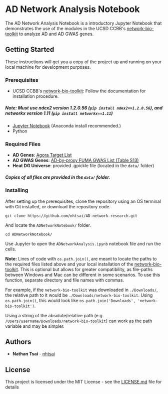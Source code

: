 
# AD Network Analysis Notebook

The AD Network Analysis Notebook is a introductory Jupyter Notebook that demonstrates the use of the modules in the UCSD CCBB's [network-bio-toolkit](https://github.com/ucsd-ccbb/network_bio_toolkit) to analyze AD and AD GWAS genes.

## Getting Started

These instructions will get you a copy of the project up and running on your local machine for development purposes.

### Prerequisites

* UCSD CCBB's [network-bio-toolkit](https://github.com/ucsd-ccbb/network_bio_toolkit): Follow the documentation for installation procedure.
##### Note: Must use ndex2 version 1.2.0.56 (`pip install ndex2==1.2.0.56`), and networkx version 1.11 (`pip install networkx==1.11`)
* [Jupyter Notebook](https://jupyter.org/) (Anaconda install recommended.)
* Python

### Required Files

* **AD Genes**: [Agora Target List](https://agora.ampadportal.org/genes/)
* **AD GWAS Genes**: [AD-by-proxy FUMA GWAS List (Table S13)](https://www.nature.com/articles/s41588-018-0311-9)
* **Heat DG Universe**: provided .gpickle file (located in the `data/` folder)
##### Copies of all files are provided in the `data/` folder.

### Installing

After setting up the prerequisites, clone the repository using an OS terminal with Git installed, or download the repository code.

```
git clone https://github.com/nhtsai/AD-network-research.git
```

And locate the `ADNetworkNotebook/` folder.
```
cd ADNetworkNotebook/
```

Use Jupyter to open the `ADNetworkAnalysis.ipynb` notebook file and run the cells.

**Note:** Lines of code with `os.path.join()`,  are meant to locate the paths to the required files listed above and your local installation of the [network-bio-toolkit](https://github.com/ucsd-ccbb/network_bio_toolkit). This is optional but allows for greater compatibility, as file-paths between Windows and Mac can be different in some scenarios. To use this function, separate directory and file names with commas.

For example, if the `network-bio-toolkit` was downloaded in `./Downloads/`, the relative path to it would be `./Downloads/network-bio-toolkit`. Using `os.path.join()`, this would look like `os.path.join('Downloads', 'network-bio-toolkit')`.

Using a string of the absolute/relative path (e.g. `/Users/username/Downloads/network-bio-toolkit`) can work as the path variable and may be simpler.

## Authors

* **Nathan Tsai** - [nhtsai](https://github.com/nhtsai)

## License

This project is licensed under the MIT License - see the [LICENSE.md](LICENSE.md) file for details
